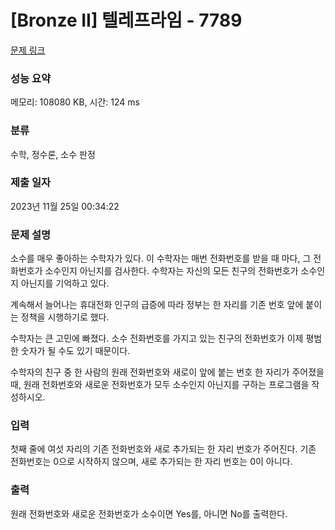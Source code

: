 # [Bronze II] 텔레프라임 - 7789 

[문제 링크](https://www.acmicpc.net/problem/7789) 

### 성능 요약

메모리: 108080 KB, 시간: 124 ms

### 분류

수학, 정수론, 소수 판정

### 제출 일자

2023년 11월 25일 00:34:22

### 문제 설명

<p>소수를 매우 좋아하는 수학자가 있다. 이 수학자는 매번 전화번호를 받을 때 마다, 그 전화번호가 소수인지 아닌지를 검사한다. 수학자는 자신의 모든 친구의 전화번호가 소수인지 아닌지를 기억하고 있다.</p>

<p>계속해서 늘어나는 휴대전화 인구의 급증에 따라 정부는 한 자리를 기존 번호 앞에 붙이는 정책을 시행하기로 했다.</p>

<p>수학자는 큰 고민에 빠졌다. 소수 전화번호를 가지고 있는 친구의 전화번호가 이제 평범한 숫자가 될 수도 있기 때문이다.</p>

<p>수학자의 친구 중 한 사람의 원래 전화번호와 새로이 앞에 붙는 번호 한 자리가 주어졌을 때, 원래 전화번호와 새로운 전화번호가 모두 소수인지 아닌지를 구하는 프로그램을 작성하시오.</p>

### 입력 

 <p>첫째 줄에 여섯 자리의 기존 전화번호와 새로 추가되는 한 자리 번호가 주어진다. 기존 전화번호는 0으로 시작하지 않으며, 새로 추가되는 한 자리 번호는 0이 아니다.</p>

### 출력 

 <p>원래 전화번호와 새로운 전화번호가 소수이면 Yes를, 아니면 No를 출력한다.</p>


